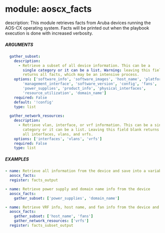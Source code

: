# module: aoscx_facts

description: This module retrieves facts from Aruba devices running the AOS-CX operating system. 
Facts will be printed out when the playbook execution is done with increased verbosity.

##### ARGUMENTS
```YAML
  gather_subset: 
    description: 
      - Retrieve a subset of all device information. This can be a
        single category or it can be a list. Warning: leaving this field blank
        returns all facts, which may be an intensive process.
    options: ['software_info', 'software_images', 'host_name', 'platform_name',
        'management_interface', 'software_version', 'config', 'fans',
        'power_supplies', 'product_info', 'physical_interfaces',
        'resource_utilization', 'domain_name']
    required: False
    default: '!config'
    type: list
    
  gather_network_resources: 
    description:
      - Retrieve vlan, interface, or vrf information. This can be a single
        category or it can be a list. Leaving this field blank returns all
        all interfaces, vlans, and vrfs.
    options: ['interfaces', 'vlans', 'vrfs']
    required: False
    type: list
```

##### EXAMPLES
```YAML
- name: Retrieve all information from the device and save into a variable "facts_output"
  aoscx_facts:
  register: facts_output

- name: Retrieve power supply and domain name info from the device
  aoscx_facts:
    gather_subset: ['power_supplies', 'domain_name']

- name: Retrieve VRF info, host name, and fan info from the device and save into a variable
  aoscx_facts:
    gather_subset: ['host_name', 'fans']
    gather_network_resources: ['vrfs']
  register: facts_subset_output
```